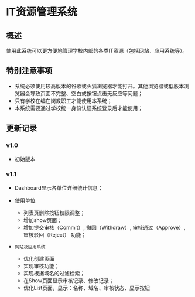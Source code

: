 # IT资源管理系统

## 概述

使用此系统可以更方便地管理学校内部的各类IT资源（包括网站、应用系统等）。

## 特别注意事项

- 系统必须使用较高版本的谷歌或火狐浏览器才能打开。其他浏览器或低版本浏览器会导致页面不完整、空白或按钮点击无反应等问题；
- 只有学校在编在岗教职工才能使用本系统；
- 本系统需要通过学校统一身份认证系统登录后才能使用；


## 更新记录

### v1.0

- 初始版本

### v1.1

- Dashboard显示各单位详细统计信息；
- 使用单位
  - 列表页删除按钮权限调整；
  - 增加show页面；
  - 增加提交审核（Commit）, 撤回（Withdraw）, 审核通过（Approve）, 审核驳回（Reject） 功能；
  
- `网站及应用系统`
  - 优化创建页面
  - 实现审核功能；
  - 实现根据域名的过滤检索；
  - 在Show页面显示审核记录、修改记录；
  - 优化List页面，显示：名称、域名、审核状态、显示按钮